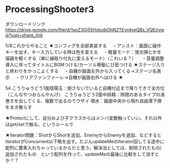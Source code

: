 # ProcessingShooter3


ダウンロードリンク
https://drive.google.com/file/d/1xoZ3Gj55HdsobOhN2TEyrdyeQBs_VQEi/view?usp=share_link

5/8これからやること
★コンフィグを全部実装する
　・アシスト：画面に操作キーを出す、キー入力している時は色を変える
　・軽量モード：発光弾とかを描画を軽くする（単に縁取り付丸に変えるモード）（これいる？）
　・音量調整導入に伴ってタイトルにBGMつける/カーソル移動にぴ音つける
★ステージ入りと終わりをかっこよくする
　・自機が画面左外から入ってくる→ステージ名表示
　・クリアファンファーレ→自機が画面右外へはける
★

54
こうりゅうどう1面陰陽玉：倒さないでいると自機付近まで降りてきて全方位（こんなやつおらんやんけ）
こうりゅうどう2面中妖精：隙間のあるタイプの渦巻きを出してくる、複数で出るのでウザイ
噴水：画面中央から現れ自由落下弾をまき散らす

★Protectにして、自分および子クラスからはメンバ変数触っていい。それ以外はget/setで触る。というルールで

★Iterator問題：ShotからShotを追加、EnemyからEnemyを追加、などするとIteratorがConcurrent以下略を出す。たぶんupdateMeのIterator回してる途中に配列に要素入れちゃっているからだと思う。解決法としては、削除されたもの/追加されたもの　という配列を作って、updateMeの最後に比較をして消すとか？？

